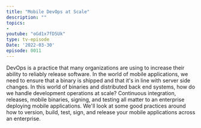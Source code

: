 ```yaml
---
title: "Mobile DevOps at Scale"
description: ""
topics:
- 
youtube: "oGd1x7fD5Uk"
type: tv-episode
Date: '2022-03-30'
episode: 0011
---
```


DevOps is a practice that many organizations are using to increase their ability to reliably release software. In the world of mobile applications, we need to ensure that a binary is shipped and that it's in line with server side changes. In this world of binaries and distributed back end systems, how do we handle development operations at scale? Continuous integration, releases, mobile binaries, signing, and testing all matter to an enterprise deploying mobile applications. We'll look at some good practices around how to version, build, test, sign, and release your mobile applications across an enterprise.